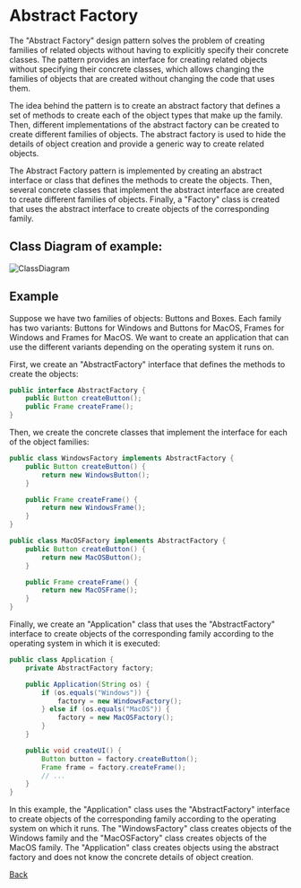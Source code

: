 #  Abstract Factory

The "Abstract Factory" design pattern solves the problem of creating families of related objects without having to explicitly specify their concrete classes. The pattern provides an interface for creating related objects without specifying their concrete classes, which allows changing the families of objects that are created without changing the code that uses them.

The idea behind the pattern is to create an abstract factory that defines a set of methods to create each of the object types that make up the family. Then, different implementations of the abstract factory can be created to create different families of objects. The abstract factory is used to hide the details of object creation and provide a generic way to create related objects.

The Abstract Factory pattern is implemented by creating an abstract interface or class that defines the methods to create the objects. Then, several concrete classes that implement the abstract interface are created to create different families of objects. Finally, a "Factory" class is created that uses the abstract interface to create objects of the corresponding family.

## Class Diagram of example:

![ClassDiagram](http://www.plantuml.com/plantuml/png/hL31YeCm4BtdAt9K5lq0MHRTWx27fGSfFKzZB86OI3AsbBR_NZKvc61l1WB3l7dlpRpI8XWSUqc4GcuwO9nMPui66DRJr-PE7uHExuiomm7vxuYeLP8Mr5K1M1le-Omj1NaHmYHOIqz2jVfcTrJy1tPeTjIhXa4A1YYqyd8PxPny4IVY1LUKf44Zr2KDh8v_iyzLYtQsYLFzVkPvbClcJ70fMQ-PPJ_nPZ7k4uZR_lZGVG5yozC-3pY1rMeENHgUl0qwOibLE_Ro3G00)

## Example

Suppose we have two families of objects: Buttons and Boxes. Each family has two variants: Buttons for Windows and Buttons for MacOS, Frames for Windows and Frames for MacOS. We want to create an application that can use the different variants depending on the operating system it runs on.

First, we create an "AbstractFactory" interface that defines the methods to create the objects:

``` java
public interface AbstractFactory {
    public Button createButton();
    public Frame createFrame();
}
```
Then, we create the concrete classes that implement the interface for each of the object families:
``` java
public class WindowsFactory implements AbstractFactory {
    public Button createButton() {
        return new WindowsButton();
    }

    public Frame createFrame() {
        return new WindowsFrame();
    }
}

public class MacOSFactory implements AbstractFactory {
    public Button createButton() {
        return new MacOSButton();
    }

    public Frame createFrame() {
        return new MacOSFrame();
    }
}
```
Finally, we create an "Application" class that uses the "AbstractFactory" interface to create objects of the corresponding family according to the operating system in which it is executed:
``` java
public class Application {
    private AbstractFactory factory;

    public Application(String os) {
        if (os.equals("Windows")) {
            factory = new WindowsFactory();
        } else if (os.equals("MacOS")) {
            factory = new MacOSFactory();
        }
    }

    public void createUI() {
        Button button = factory.createButton();
        Frame frame = factory.createFrame();
        // ...
    }
}
```
In this example, the "Application" class uses the "AbstractFactory" interface to create objects of the corresponding family according to the operating system on which it runs. The "WindowsFactory" class creates objects of the Windows family and the "MacOSFactory" class creates objects of the MacOS family. The "Application" class creates objects using the abstract factory and does not know the concrete details of object creation.

[Back](../creational/README.md)